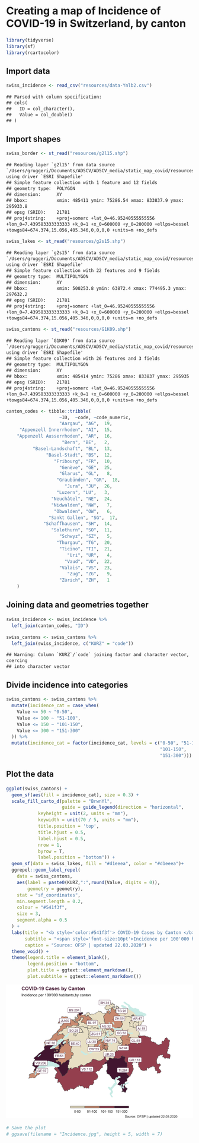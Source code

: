 
# Creating a map of Incidence of COVID-19 in Switzerland, by canton

``` r
library(tidyverse)
library(sf)
library(rcartocolor)
```

## Import data

``` r
swiss_incidence <- read_csv("resources/data-Ynlb2.csv")
```

    ## Parsed with column specification:
    ## cols(
    ##   ID = col_character(),
    ##   Value = col_double()
    ## )

## Import shapes

``` r
swiss_border <- st_read("resources/g2l15.shp")
```

    ## Reading layer `g2l15' from data source `/Users/gruggeri/Documents/ADSCV/ADSCV_media/static_map_covid/resources/g2l15.shp' using driver `ESRI Shapefile'
    ## Simple feature collection with 1 feature and 12 fields
    ## geometry type:  POLYGON
    ## dimension:      XY
    ## bbox:           xmin: 485411 ymin: 75286.54 xmax: 833837.9 ymax: 295933.8
    ## epsg (SRID):    21781
    ## proj4string:    +proj=somerc +lat_0=46.95240555555556 +lon_0=7.439583333333333 +k_0=1 +x_0=600000 +y_0=200000 +ellps=bessel +towgs84=674.374,15.056,405.346,0,0,0,0 +units=m +no_defs

``` r
swiss_lakes <- st_read("resources/g2s15.shp")
```

    ## Reading layer `g2s15' from data source `/Users/gruggeri/Documents/ADSCV/ADSCV_media/static_map_covid/resources/g2s15.shp' using driver `ESRI Shapefile'
    ## Simple feature collection with 22 features and 9 fields
    ## geometry type:  MULTIPOLYGON
    ## dimension:      XY
    ## bbox:           xmin: 500253.8 ymin: 63872.4 xmax: 774495.3 ymax: 297632.2
    ## epsg (SRID):    21781
    ## proj4string:    +proj=somerc +lat_0=46.95240555555556 +lon_0=7.439583333333333 +k_0=1 +x_0=600000 +y_0=200000 +ellps=bessel +towgs84=674.374,15.056,405.346,0,0,0,0 +units=m +no_defs

``` r
swiss_cantons <- st_read("resources/G1K09.shp")
```

    ## Reading layer `G1K09' from data source `/Users/gruggeri/Documents/ADSCV/ADSCV_media/static_map_covid/resources/G1K09.shp' using driver `ESRI Shapefile'
    ## Simple feature collection with 26 features and 3 fields
    ## geometry type:  MULTIPOLYGON
    ## dimension:      XY
    ## bbox:           xmin: 485414 ymin: 75286 xmax: 833837 ymax: 295935
    ## epsg (SRID):    21781
    ## proj4string:    +proj=somerc +lat_0=46.95240555555556 +lon_0=7.439583333333333 +k_0=1 +x_0=600000 +y_0=200000 +ellps=bessel +towgs84=674.374,15.056,405.346,0,0,0,0 +units=m +no_defs

``` r
canton_codes <- tibble::tribble(
                    ~ID,  ~code, ~code_numeric,  
                    "Aargau", "AG",  19, 
     "Appenzell Innerrhoden", "AI",  15, 
    "Appenzell Ausserrhoden", "AR",  16, 
                     "Bern", "BE",   2, 
          "Basel-Landschaft", "BL",  13, 
               "Basel-Stadt", "BS",  12, 
                  "Fribourg", "FR",  10,
                    "Genève", "GE",  25,
                    "Glarus", "GL",   8,
                   "Graubünden", "GR",  18,
                      "Jura", "JU",  26,
                   "Luzern", "LU",   3, 
                 "Neuchâtel", "NE",  24, 
                 "Nidwalden", "NW",   7, 
                  "Obwalden", "OW",   6, 
                "Sankt Gallen", "SG",  17, 
              "Schaffhausen", "SH",  14, 
                 "Solothurn", "SO",  11, 
                    "Schwyz", "SZ",   5, 
                   "Thurgau", "TG",  20, 
                    "Ticino", "TI",  21, 
                       "Uri", "UR",   4, 
                      "Vaud", "VD",  22, 
                    "Valais", "VS",  23, 
                       "Zug", "ZG",   9, 
                    "Zürich", "ZH",   1
    )
```

## Joining data and geometries together

``` r
swiss_incidence <- swiss_incidence %>% 
  left_join(canton_codes, "ID")
```

``` r
swiss_cantons <- swiss_cantons %>% 
  left_join(swiss_incidence, c("KURZ" = "code"))
```

    ## Warning: Column `KURZ`/`code` joining factor and character vector, coercing
    ## into character vector

## Divide incidence into categories

``` r
swiss_cantons <- swiss_cantons %>% 
  mutate(incidence_cat = case_when(
    Value <= 50 ~ "0-50",
    Value <= 100 ~ "51-100",
    Value <= 150 ~ "101-150",
    Value <= 300 ~ "151-300"
  )) %>% 
  mutate(incidence_cat = factor(incidence_cat, levels = c("0-50", "51-100",
                                                          "101-150",
                                                          "151-300")))
```

## Plot the data

``` r
ggplot(swiss_cantons) +
  geom_sf(aes(fill = incidence_cat), size = 0.3) +
  scale_fill_carto_d(palette = "BrwnYl",
                     guide = guide_legend(direction = "horizontal",
            keyheight = unit(2, units = "mm"),
            keywidth = unit(70 / 5, units = "mm"),
            title.position = 'top',
            title.hjust = 0.5,
            label.hjust = 0.5,
            nrow = 1,
            byrow = T,
            label.position = "bottom")) +
  geom_sf(data = swiss_lakes, fill = "#d1eeea", color = "#d1eeea")+
  ggrepel::geom_label_repel(
    data = swiss_cantons,
    aes(label = paste0(KURZ,":",round(Value, digits = 0)), 
        geometry = geometry),
    stat = "sf_coordinates",
    min.segment.length = 0.2,
    colour = "#541f3f",
    size = 3,
    segment.alpha = 0.5
  ) +
  labs(title = "<b style='color:#541f3f'> COVID-19 Cases by Canton </b>",
       subtitle = "<span style='font-size:10pt'>Incidence per 100'000 habitants,by canton </span>",
       caption = "Source: OFSP | updated 22.03.2020") +
  theme_void() +
  theme(legend.title = element_blank(),
        legend.position = "bottom",
        plot.title = ggtext::element_markdown(),
        plot.subtitle = ggtext::element_markdown())
```

![](README_files/figure-gfm/unnamed-chunk-8-1.png)<!-- -->

``` r
# Save the plot
# ggsave(filename = "Incidence.jpg", height = 5, width = 7)
```
